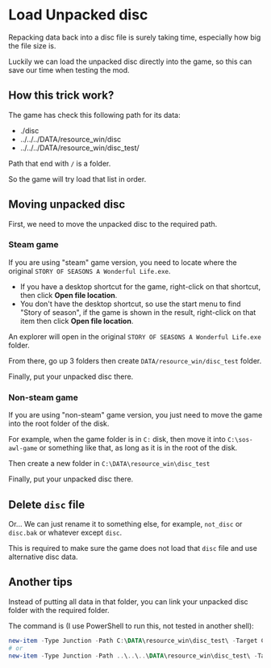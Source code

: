 # Load Unpacked disc

Repacking data back into a disc file is surely taking time, especially how big the file size is.

Luckily we can load the unpacked disc directly into the game, so this can save our time when testing the mod.

## How this trick work?

The game has check this following path for its data:
- ./disc
- ../../../DATA/resource_win/disc
- ../../../DATA/resource_win/disc_test/

Path that end with `/` is a folder.

So the game will try load that list in order.

## Moving unpacked disc

First, we need to move the unpacked disc to the required path.

### Steam game

If you are using "steam" game version, you need to locate where the original `STORY OF SEASONS A Wonderful Life.exe`.

- If you have a desktop shortcut for the game, right-click on that shortcut, then click **Open file location**.
- You don't have the desktop shortcut, so use the start menu to find "Story of season", if the game is shown in the result, right-click on that item then click **Open file location**.

An explorer will open in the original `STORY OF SEASONS A Wonderful Life.exe` folder.

From there, go up 3 folders then create `DATA/resource_win/disc_test` folder.

Finally, put your unpacked disc there.

### Non-steam game

If you are using "non-steam" game version, you just need to move the game into the root folder of the disk.

For example, when the game folder is in `C:` disk, then move it into `C:\sos-awl-game` or something like that, as long as it is in the root of the disk.

Then create a new folder in `C:\DATA\resource_win\disc_test`

Finally, put your unpacked disc there.

## Delete `disc` file

Or... We can just rename it to something else, for example, `not_disc` or `disc.bak` or whatever except `disc`.

This is required to make sure the game does not load that `disc` file and use alternative disc data.

## Another tips

Instead of putting all data in that folder, you can link your unpacked disc folder with the required folder.

The command is (I use PowerShell to run this, not tested in another shell):

```powershell
new-item -Type Junction -Path C:\DATA\resource_win\disc_test\ -Target C:\path\to\your\unpacked\disc\
# or
new-item -Type Junction -Path ..\..\..\DATA\resource_win\disc_test\ -Target C:\path\to\your\unpacked\disc\
```
